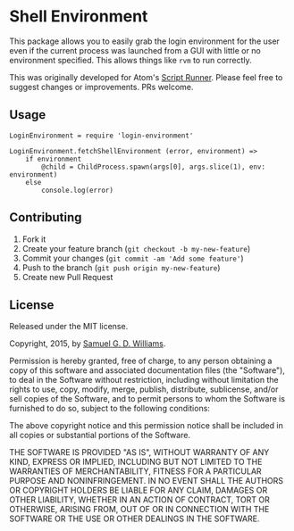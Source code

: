 # Shell Environment

This package allows you to easily grab the login environment for the user even if the current process was launched from a GUI with little or no environment specified. This allows things like `rvm` to run correctly.

This was originally developed for Atom's [Script Runner](https://atom.io/packages/script-runner). Please feel free to suggest changes or improvements. PRs welcome.

## Usage

	LoginEnvironment = require 'login-environment'
	
	LoginEnvironment.fetchShellEnvironment (error, environment) =>
		if environment
			@child = ChildProcess.spawn(args[0], args.slice(1), env: environment)
		else
			console.log(error)

## Contributing

1. Fork it
2. Create your feature branch (`git checkout -b my-new-feature`)
3. Commit your changes (`git commit -am 'Add some feature'`)
4. Push to the branch (`git push origin my-new-feature`)
5. Create new Pull Request

## License

Released under the MIT license.

Copyright, 2015, by [Samuel G. D. Williams](http://www.codeotaku.com/samuel-williams).

Permission is hereby granted, free of charge, to any person obtaining a copy
of this software and associated documentation files (the "Software"), to deal
in the Software without restriction, including without limitation the rights
to use, copy, modify, merge, publish, distribute, sublicense, and/or sell
copies of the Software, and to permit persons to whom the Software is
furnished to do so, subject to the following conditions:

The above copyright notice and this permission notice shall be included in
all copies or substantial portions of the Software.

THE SOFTWARE IS PROVIDED "AS IS", WITHOUT WARRANTY OF ANY KIND, EXPRESS OR
IMPLIED, INCLUDING BUT NOT LIMITED TO THE WARRANTIES OF MERCHANTABILITY,
FITNESS FOR A PARTICULAR PURPOSE AND NONINFRINGEMENT. IN NO EVENT SHALL THE
AUTHORS OR COPYRIGHT HOLDERS BE LIABLE FOR ANY CLAIM, DAMAGES OR OTHER
LIABILITY, WHETHER IN AN ACTION OF CONTRACT, TORT OR OTHERWISE, ARISING FROM,
OUT OF OR IN CONNECTION WITH THE SOFTWARE OR THE USE OR OTHER DEALINGS IN
THE SOFTWARE.
